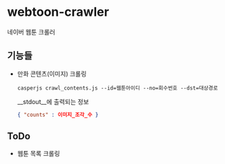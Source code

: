 # webtoon-crawler
네이버 웹툰 크롤러

기능들
----
* 만화 콘텐츠(이미지) 크롤링
  ```shell
  casperjs crawl_contents.js --id=웹툰아이디 --no=회수번호 --dst=대상경로
  ```
  __stdout__에 출력되는 정보
  ```json
  { "counts" : 이미지_조각_수 }
  ```
ToDo
----
* 웹툰 목록 크롤링

